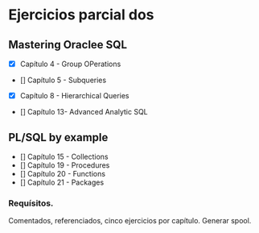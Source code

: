 ﻿# Ejercicios parcial dos
## Mastering Oraclee SQL

- [x] Capítulo 4 - Group OPerations
- [] Capítulo 5 - Subqueries
- [x] Capítulo 8 - Hierarchical Queries
- [] Capítulo 13- Advanced Analytic SQL


## PL/SQL by example

- [] Capítulo 15 - Collections
- [] Capítulo 19 - Procedures
- [] Capítulo 20 - Functions
- [] Capítulo 21 - Packages


### Requísitos.
Comentados, referenciados, cinco ejercicios por capítulo.
Generar spool. 
